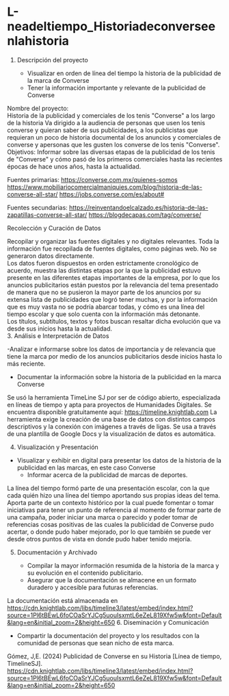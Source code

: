 # L-neadeltiempo_Historiadeconverseenlahistoria
1. Descripción del proyecto  

   - Visualizar en orden de línea del tiempo la historia de la publicidad de la marca de Converse 
   - Tener la información importante y relevante de la publicidad de Converse  
 
Nombre del proyecto:  
Historia de la publicidad y comerciales de los tenis "Converse" a los largo de la historia 
Va dirigido a la audiencia de personas que usen los tenis converse y quieran saber de sus publicidades, a los publicistas que requieran un poco de historia documental de los anuncios y comerciales de converse y apersonas que les gusten los converse de los tenis "Converse".  
Objetivos: 
Informar sobre las diversas etapas de la publicidad de los tenis de "Converse" y cómo pasó de los primeros comerciales hasta las recientes épocas de hace unos años, hasta la actualidad.  
 
Fuentes primarias: 
https://converse.com.mx/quienes-somos 
https://www.mobiliariocomercialmaniquies.com/blog/historia-de-las-converse-all-star/ 
https://jobs.converse.com/es/about#
 
Fuentes secundarias: 
https://reinventandoelcalzado.es/historia-de-las-zapatillas-converse-all-star/ 
https://blogdecapas.com/tag/converse/ 
 
 
Recolección y Curación de Datos 
 
Recopilar y organizar las fuentes digitales y no digitales relevantes. 
Toda la información fue recopilada de fuentes digitales, como páginas web. No se generaron datos directamente.  
Los datos fueron dispuestos en orden estrictamente cronológico de acuerdo, muestra las distintas etapas por la que la publicidad estuvo presente en las diferentes etapas importantes de la empresa, por lo que los anuncios publicitarios están puestos por la relevancia del tema presentado de manera que no se pusieron la mayor parte de los anuncios por su extensa lista de publicidades que logró tener muchas, y por la información que es muy vasta no se podría abarcar todas, y cómo es una línea del tiempo escolar y que solo cuenta con la información más detonante.  
Los títulos, subtítulos, textos y fotos buscan resaltar dicha evolución que va desde sus inicios hasta la actualidad.  
3. Análisis e Interpretación de Datos  
    
-Analizar e informarse sobre los datos de importancia y de relevancia que tiene la marca por medio de los anuncios publicitarios desde inicios hasta lo más reciente. 
   - Documentar la información sobre la historia de la publicidad en la marca Converse 
 
Se usó la herramienta TimeLine SJ por ser de código abierto, especializada en líneas de tiempo y apta para proyectos de Humanidades Digitales. Se encuentra disponible gratuitamente aquí: https://timeline.knightlab.com 
La herramienta exige la creación de una base de datos con distintos campos  descriptivos y la conexión con imágenes a través de ligas. Se usa a través de una plantilla de Google Docs y la visualización de datos es automática. 
 
 
 
4. Visualización y Presentación  
 
 - Visualizar y exhibir en digital para presentar los datos de la historia de la publicidad en las marcas, en este caso Converse 
   - Informar acerca de la publicidad de marcas de deportes. 
 
La línea del tiempo formó parte de una presentación escolar, con la que cada quién hizo una línea del tiempo aportando sus propias ideas del tema. Aporta parte de un contexto histórico por la cual puede fomentar o tomar iniciativas para tener un punto de referencia al momento de formar parte de una campaña, poder iniciar una marca o parecido y poder tomar de referencias cosas positivas de las cuales la publicidad de Converse pudo acertar, o donde pudo haber mejorado, por lo que también se puede ver desde otros puntos de vista en donde pudo haber tenido mejoría. 
 
 
5. Documentación y Archivado 
 
   - Compilar la mayor información resumida de la historia de la marca y su evolución en el contenido publicitario. 
   - Asegurar que la documentación se almacene en un formato duradero y accesible para futuras referencias. 
 
La documentación está almacenada en https://cdn.knightlab.com/libs/timeline3/latest/embed/index.html?source=1Pl6tBEwL6foCOaSrYJCg5uouIsxmtL6eZeL819Xfw5w&font=Default&lang=en&initial_zoom=2&height=650 
6. Diseminación y Comunicación  
 
   - Compartir la documentación del proyecto y los resultados con la comunidad de personas que sean nicho de esta marca. 
 
Gómez, J,E. (2024) Publicidad de Converse en su Historia [Línea de tiempo, TimelineSJ]. https://cdn.knightlab.com/libs/timeline3/latest/embed/index.html?source=1Pl6tBEwL6foCOaSrYJCg5uouIsxmtL6eZeL819Xfw5w&font=Default&lang=en&initial_zoom=2&height=650
